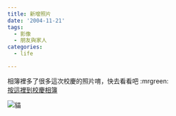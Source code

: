 ```yaml
---
title: 新增照片
date: '2004-11-21'
tags:
  - 影像
  - 朋友與家人
categories:
  - life

---
```

相簿裡多了很多這次校慶的照片唷，快去看看吧 :mrgreen:  
[按這裡到校慶相簿](http://wshlab2.ee.kuas.edu.tw/%7Eyurenju/gallery/school_birth)  
  
![貓](http://wshlab2.ee.kuas.edu.tw/%7Eyurenju/albums/school_birth/img_0513.thumb.jpg)